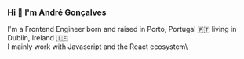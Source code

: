 ### Hi 👋 I'm **André Gonçalves**

I'm a Frontend Engineer born and raised in Porto, Portugal 🇵🇹 living in Dublin, Ireland 🇮🇪\
I mainly work with Javascript and the React ecosystem\
